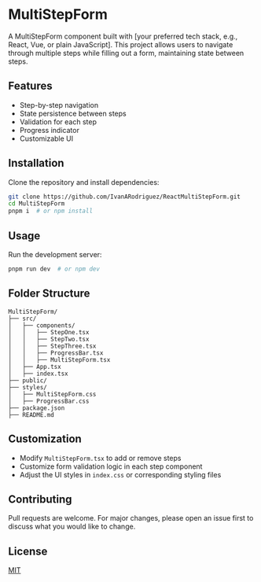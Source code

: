 # MultiStepForm

A MultiStepForm component built with [your preferred tech stack, e.g., React, Vue, or plain JavaScript]. This project allows users to navigate through multiple steps while filling out a form, maintaining state between steps.

## Features

- Step-by-step navigation
- State persistence between steps
- Validation for each step
- Progress indicator
- Customizable UI

## Installation

Clone the repository and install dependencies:

```sh
git clone https://github.com/IvanARodriguez/ReactMultiStepForm.git
cd MultiStepForm
pnpm i  # or npm install
```

## Usage

Run the development server:

```sh
pnpm run dev  # or npm dev
```

## Folder Structure

```
MultiStepForm/
├── src/
│   ├── components/
│   │   ├── StepOne.tsx
│   │   ├── StepTwo.tsx
│   │   ├── StepThree.tsx
│   │   ├── ProgressBar.tsx
│   │   ├── MultiStepForm.tsx
│   ├── App.tsx
│   ├── index.tsx
├── public/
├── styles/
│   ├── MultiStepForm.css
│   ├── ProgressBar.css
├── package.json
├── README.md
```

## Customization

- Modify `MultiStepForm.tsx` to add or remove steps
- Customize form validation logic in each step component
- Adjust the UI styles in `index.css` or corresponding styling files

## Contributing

Pull requests are welcome. For major changes, please open an issue first to discuss what you would like to change.

## License

[MIT](LICENSE)

